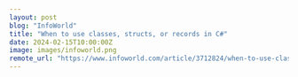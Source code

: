 ```yaml
---
layout: post
blog: "InfoWorld"
title: "When to use classes, structs, or records in C#"
date: 2024-02-15T10:00:00Z
image: images/infoworld.png
remote_url: "https://www.infoworld.com/article/3712824/when-to-use-classes-structs-or-records-in-c-sharp.html#tk.rss_applicationdevelopment"
---
```


